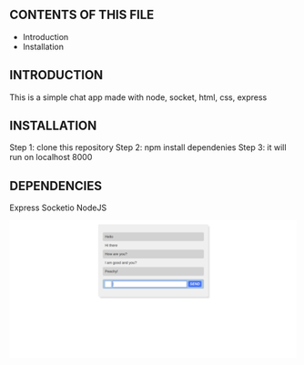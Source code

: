 CONTENTS OF THIS FILE
---------------------
   
 * Introduction
 * Installation


INTRODUCTION
------------

This is a simple chat app made with node, socket, html, css, express

INSTALLATION
------------

Step 1: clone this repository
Step 2: npm install dependenies
Step 3: it will run on localhost 8000



DEPENDENCIES
------------
Express
Socketio
NodeJS

![Screen Shot](https://github.com/arslanah99/lhljsessentails/blob/master/docs/pci.png?raw=true)
